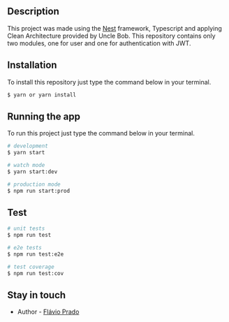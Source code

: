 ## Description

This project was made using the [Nest](https://github.com/nestjs/nest) framework, Typescript and applying Clean Architecture provided by Uncle Bob. This repository contains only two modules, one for user and one for authentication with JWT.

## Installation
To install this repository just type the command below in your terminal.
```bash
$ yarn or yarn install
```

## Running the app
To run this project just type the command below in your terminal.
```bash
# development
$ yarn start

# watch mode
$ yarn start:dev

# production mode
$ npm run start:prod
```

## Test

```bash
# unit tests
$ npm run test

# e2e tests
$ npm run test:e2e

# test coverage
$ npm run test:cov
```

## Stay in touch

- Author - [Flávio Prado](https://linkedin.com/in/flaviohsprado/)
